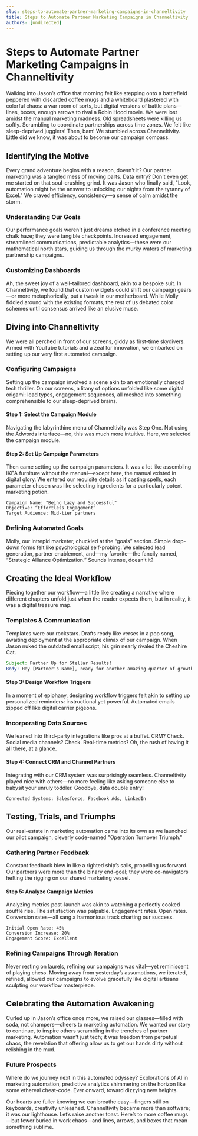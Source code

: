 ```yaml
---
slug: steps-to-automate-partner-marketing-campaigns-in-channeltivity
title: Steps to Automate Partner Marketing Campaigns in Channeltivity
authors: [undirected]
---
```



# Steps to Automate Partner Marketing Campaigns in Channeltivity

Walking into Jason’s office that morning felt like stepping onto a battlefield peppered with discarded coffee mugs and a whiteboard plastered with colorful chaos: a war room of sorts, but digital versions of battle plans—lines, boxes, enough arrows to rival a Robin Hood movie. We were lost amidst the manual marketing madness. Old spreadsheets were killing us softly. Scrambling to coordinate partnerships across time zones. We felt like sleep-deprived jugglers! Then, bam! We stumbled across Channeltivity. Little did we know, it was about to become our campaign compass.

## Identifying the Motive

Every grand adventure begins with a reason, doesn't it? Our partner marketing was a tangled mess of moving parts. Data entry? Don't even get me started on that soul-crushing grind. It was Jason who finally said, "Look, automation might be the answer to unlocking our nights from the tyranny of Excel." We craved efficiency, consistency—a sense of calm amidst the storm.

### Understanding Our Goals
Our performance goals weren't just dreams etched in a conference meeting chalk haze; they were tangible checkpoints. Increased engagement, streamlined communications, predictable analytics—these were our mathematical north stars, guiding us through the murky waters of marketing partnership campaigns.

### Customizing Dashboards
Ah, the sweet joy of a well-tailored dashboard, akin to a bespoke suit. In Channeltivity, we found that custom widgets could shift our campaign gears—or more metaphorically, put a tweak in our motherboard. While Molly fiddled around with the existing formats, the rest of us debated color schemes until consensus arrived like an elusive muse.

## Diving into Channeltivity

We were all perched in front of our screens, giddy as first-time skydivers. Armed with YouTube tutorials and a zeal for innovation, we embarked on setting up our very first automated campaign.

### Configuring Campaigns
Setting up the campaign involved a scene akin to an emotionally charged tech thriller. On our screens, a litany of options unfolded like some digital origami: lead types, engagement sequences, all meshed into something comprehensible to our sleep-deprived brains.

#### **Step 1: Select the Campaign Module**
Navigating the labyrinthine menu of Channeltivity was Step One. Not using the Adwords interface—no, this was much more intuitive. Here, we selected the campaign module.

#### **Step 2: Set Up Campaign Parameters**
Then came setting up the campaign parameters. It was a lot like assembling IKEA furniture without the manual—except here, the manual existed in digital glory. We entered our requisite details as if casting spells, each parameter chosen was like selecting ingredients for a particularly potent marketing potion.

```plaintext
Campaign Name: "Being Lazy and Successful"
Objective: “Effortless Engagement”
Target Audience: Mid-tier partners
```

### Defining Automated Goals

Molly, our intrepid marketer, chuckled at the “goals” section. Simple drop-down forms felt like psychological self-probing. We selected lead generation, partner enablement, and—my favorite—the fancily named, “Strategic Alliance Optimization.” Sounds intense, doesn’t it?

## Creating the Ideal Workflow

Piecing together our workflow—a little like creating a narrative where different chapters unfold just when the reader expects them, but in reality, it was a digital treasure map.

### Templates & Communication
Templates were our rockstars. Drafts ready like verses in a pop song, awaiting deployment at the appropriate climax of our campaign. When Jason nuked the outdated email script, his grin nearly rivaled the Cheshire Cat.

```email
Subject: Partner Up for Stellar Results!
Body: Hey [Partner's Name], ready for another amazing quarter of growth with us? Here's the scoop...
```

#### **Step 3: Design Workflow Triggers**
In a moment of epiphany, designing workflow triggers felt akin to setting up personalized reminders: instructional yet powerful. Automated emails zipped off like digital carrier pigeons.

### Incorporating Data Sources

We leaned into third-party integrations like pros at a buffet. CRM? Check. Social media channels? Check. Real-time metrics? Oh, the rush of having it all there, at a glance.

#### **Step 4: Connect CRM and Channel Partners**
Integrating with our CRM system was surprisingly seamless. Channeltivity played nice with others—no more feeling like asking someone else to babysit your unruly toddler. Goodbye, data double entry!

```plaintext
Connected Systems: Salesforce, Facebook Ads, LinkedIn
```

## Testing, Trials, and Triumphs

Our real-estate in marketing automation came into its own as we launched our pilot campaign, cleverly code-named "Operation Turnover Triumph."

### Gathering Partner Feedback

Constant feedback blew in like a righted ship’s sails, propelling us forward. Our partners were more than the binary end-goal; they were co-navigators hefting the rigging on our shared marketing vessel.

#### **Step 5: Analyze Campaign Metrics**
Analyzing metrics post-launch was akin to watching a perfectly cooked soufflé rise. The satisfaction was palpable. Engagement rates. Open rates. Conversion rates—all sang a harmonious track charting our success.

```plaintext
Initial Open Rate: 45%
Conversion Increase: 20%
Engagement Score: Excellent
```

### Refining Campaigns Through Iteration

Never resting on laurels, refining our campaigns was vital—yet reminiscent of playing chess. Moving away from yesterday’s assumptions, we iterated, refined, allowed our campaigns to evolve gracefully like digital artisans sculpting our workflow masterpiece.

## Celebrating the Automation Awakening

Curled up in Jason’s office once more, we raised our glasses—filled with soda, not champers—cheers to marketing automation. We wanted our story to continue, to inspire others scrambling in the trenches of partner marketing. Automation wasn’t just tech; it was freedom from perpetual chaos, the revelation that offering allow us to get our hands dirty without relishing in the mud.

### Future Prospects

Where do we journey next in this automated odyssey? Explorations of AI in marketing automation, predictive analytics shimmering on the horizon like some ethereal cheat-code. Ever onward, toward dizzying new heights.

Our hearts are fuller knowing we can breathe easy—fingers still on keyboards, creativity unleashed. Channeltivity became more than software; it was our lighthouse. Let’s raise another toast. Here’s to more coffee mugs—but fewer buried in work chaos—and lines, arrows, and boxes that mean something sublime.